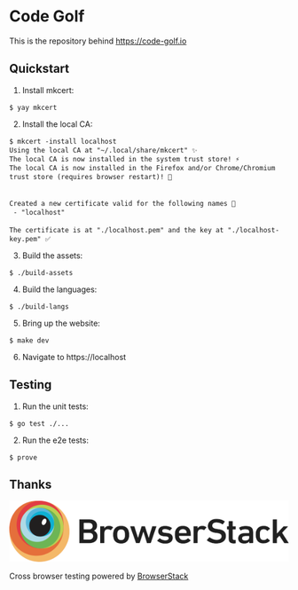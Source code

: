 # Code Golf

This is the repository behind https://code-golf.io

## Quickstart

1. Install mkcert:
```
$ yay mkcert
```

2. Install the local CA:
```
$ mkcert -install localhost
Using the local CA at "~/.local/share/mkcert" ✨
The local CA is now installed in the system trust store! ⚡️
The local CA is now installed in the Firefox and/or Chrome/Chromium trust store (requires browser restart)! 🦊


Created a new certificate valid for the following names 📜
 - "localhost"

The certificate is at "./localhost.pem" and the key at "./localhost-key.pem" ✅
```

3. Build the assets:
```
$ ./build-assets
```

4. Build the languages:
```
$ ./build-langs
```

5. Bring up the website:
```
$ make dev
```

6. Navigate to https://localhost

## Testing

1. Run the unit tests:
```
$ go test ./...
```

2. Run the e2e tests:
```
$ prove
```

## Thanks

[![BrowserStack](browserstack.png)](https://www.browserstack.com)

Cross browser testing powered by [BrowserStack](https://www.browserstack.com)
